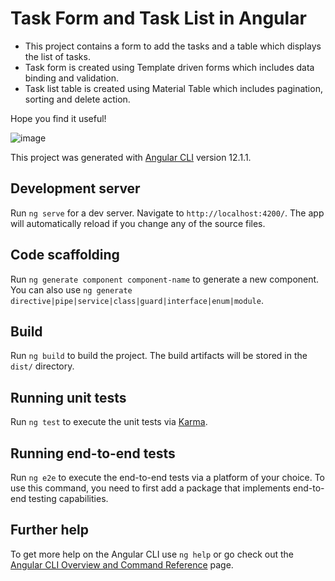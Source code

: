 # Task Form and Task List in Angular



* This project contains a form to add the tasks and a table which displays the list of tasks.
* Task form is created using Template driven forms which includes data binding and validation.
* Task list table is created using Material Table which includes pagination, sorting and delete action.

Hope you find it useful!

![image](https://user-images.githubusercontent.com/43133633/154006501-b024f1cc-a050-4d94-b0fd-857e8a0c2c47.png)


This project was generated with [Angular CLI](https://github.com/angular/angular-cli) version 12.1.1.

## Development server

Run `ng serve` for a dev server. Navigate to `http://localhost:4200/`. The app will automatically reload if you change any of the source files.

## Code scaffolding

Run `ng generate component component-name` to generate a new component. You can also use `ng generate directive|pipe|service|class|guard|interface|enum|module`.

## Build

Run `ng build` to build the project. The build artifacts will be stored in the `dist/` directory.

## Running unit tests

Run `ng test` to execute the unit tests via [Karma](https://karma-runner.github.io).

## Running end-to-end tests

Run `ng e2e` to execute the end-to-end tests via a platform of your choice. To use this command, you need to first add a package that implements end-to-end testing capabilities.

## Further help

To get more help on the Angular CLI use `ng help` or go check out the [Angular CLI Overview and Command Reference](https://angular.io/cli) page.

